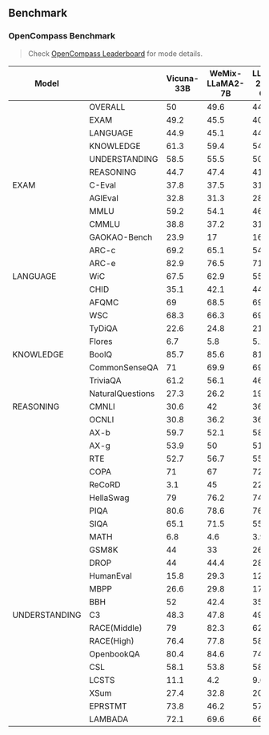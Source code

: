 ## Benchmark

### OpenCompass Benchmark

> Check [OpenCompass Leaderboard](https://opencompass.org.cn/leaderboard-llm) for mode details.

|             Model                       |                         | Vicuna-33B | WeMix-LLaMA2-7B | LLaMA-2-7B-Chat | Vicuna-7B | LLaMA-2-7B | Alpaca-7B | LLaMA-7B |
|-----------------------------------------|-------------------------|------------|-----------------|-----------------|-----------|------------|-----------|----------|
|                                         | OVERALL                 | 50         | 49.6            | 44.8            | 43.4      | 41.6       | 39.9      | 38.5     |
|                                         | EXAM                    | 49.2       | 45.5            | 40.1            | 40.5      | 35.5       | 35.3      | 31.2     |
|                                         | LANGUAGE                | 44.9       | 45.1            | 44              | 39.6      | 44.1       | 39.5      | 40.5     |
|                                         | KNOWLEDGE               | 61.3       | 59.4            | 54.3            | 51.7      | 53.3       | 44.6      | 49.6     |
|                                         | UNDERSTANDING           | 58.5       | 55.5            | 50.9            | 50.5      | 42.4       | 45.1      | 38       |
|                                         | REASONING               | 44.7       | 47.4            | 41.4            | 39.9      | 40.1       | 38.1      | 38.5     |
| EXAM                                    | C-Eval                  | 37.8       | 37.5            | 31.9            | 33.3      | 32.5       | 29.9      | 27.3     |
| 　                                      | AGIEval                 | 32.8       | 31.3            | 28.6            | 26.6      | 21.8       | 24.3      | 20.6     |
| 　                                      | MMLU                    | 59.2       | 54.1            | 46.2            | 48.2      | 46.8       | 41.7      | 35.6     |
| 　                                      | CMMLU                   | 38.8       | 37.2            | 31.5            | 33.5      | 31.8       | 28.7      | 26.8     |
| 　                                      | GAOKAO-Bench            | 23.9       | 17              | 16.1            | 22.4      | 18.9       | 19.6      | 21.3     |
| 　                                      | ARC-c                   | 69.2       | 65.1            | 54.9            | 51.2      | 40.3       | 41.4      | 34.6     |
| 　                                      | ARC-e                   | 82.9       | 76.5            | 71.6            | 68.4      | 56.1       | 61.4      | 52.2     |
| LANGUAGE                                |     WiC                 | 67.5       | 62.9            | 55              | 51.2      | 50         | 50.3      | 50.2     |
| 　                                      |     CHID                | 35.1       | 42.1            | 44.1            | 29.2      | 46.5       | 26.7      | 31.2     |
| 　                                      |     AFQMC               | 69         | 68.5            | 69              | 69        | 69         | 69        | 68.9     |
| 　                                      |     WSC                 | 68.3       | 66.3            | 69.2            | 61.5      | 66.3       | 65.4      | 65.4     |
| 　                                      |     TyDiQA              | 22.6       | 24.8            | 21.6            | 21.7      | 26.8       | 20.7      | 22.5     |
| 　                                      |     Flores              | 6.7        | 5.8             | 5.2             | 5         | 6          | 4.6       | 4.8      |
| KNOWLEDGE                               |     BoolQ               | 85.7       | 85.6            | 81.2            | 78.3      | 74.9       | 79.5      | 75.4     |
| 　                                      |     CommonSenseQA       | 71         | 69.9            | 69.9            | 66.4      | 66.5       | 69.4      | 64.9     |
| 　                                      |     TriviaQA            | 61.2       | 56.1            | 46.4            | 45.6      | 52.8       | 25.1      | 46.3     |
| 　                                      |     NaturalQuestions    | 27.3       | 26.2            | 19.6            | 16.4      | 19.1       | 4.4       | 11.7     |
| REASONING                               |     CMNLI               | 30.6       | 42              | 36.1            | 40        | 34.9       | 33        | 34.6     |
| 　                                      |     OCNLI               | 30.8       | 36.2            | 36.4            | 35.4      | 32.1       | 30.3      | 33.6     |
| 　                                      |     AX-b                | 59.7       | 52.1            | 58.5            | 58.2      | 53.5       | 52.3      | 57.4     |
| 　                                      |     AX-g                | 53.9       | 50              | 51.7            | 50        | 55.1       | 47.2      | 50       |
| 　                                      |     RTE                 | 52.7       | 56.7            | 55.2            | 48        | 52         | 55.6      | 50.9     |
| 　                                      |     COPA                | 71         | 67              | 72              | 72        | 67         | 72        | 72       |
| 　                                      |     ReCoRD              | 3.1        | 45              | 22.5            | 20.3      | 32.7       | 22.9      | 14.9     |
| 　                                      |     HellaSwag           | 79         | 76.2            | 74.2            | 72.8      | 74         | 73.6      | 74.3     |
| 　                                      |     PIQA                | 80.6       | 78.6            | 76.2            | 78.7      | 78.3       | 78.3      | 78.6     |
| 　                                      |     SIQA                | 65.1       | 71.5            | 55.4            | 54.7      | 48.5       | 52.7      | 46.2     |
| 　                                      |     MATH                | 6.8        | 4.6             | 3.9             | 3.1       | 3.3        | 3         | 2.9      |
| 　                                      |     GSM8K               | 44         | 33              | 26.3            | 14.9      | 16.7       | 6         | 10       |
| 　                                      |     DROP                | 44         | 44.4            | 28.7            | 28.2      | 27.2       | 23.1      | 27.9     |
| 　                                      |     HumanEval           | 15.8       | 29.3            | 12.2            | 10.4      | 12.8       | 9.2       | 12.8     |
| 　                                      |     MBPP                | 26.6       | 29.8            | 17.6            | 14.4      | 14.8       | 17.8      | 16.8     |
| 　                                      |     BBH                 | 52         | 42.4            | 35.6            | 37.5      | 38.2       | 32.8      | 33.5     |
| UNDERSTANDING                           |     C3                  | 48.3       | 47.8            | 49.8            | 45.6      | 42.9       | 39.3      | 39       |
| 　                                      |     RACE(Middle)        | 79         | 82.3            | 62              | 63.9      | 40.2       | 54.4      | 36.8     |
| 　                                      |     RACE(High)          | 76.4       | 77.8            | 58.6            | 59.3      | 37.5       | 47.2      | 30.6     |
| 　                                      |     OpenbookQA          | 80.4       | 84.6            | 74.4            | 73.2      | 57         | 65.4      | 34.6     |
| 　                                      |     CSL                 | 58.1       | 53.8            | 58.8            | 55        | 55.6       | 54.4      | 54.4     |
| 　                                      |     LCSTS               | 11.1       | 4.2             | 9.6             | 11        | 9.1        | 4.3       | 6.7      |
| 　                                      |     XSum                | 27.4       | 32.8            | 20.8            | 24.1      | 19.7       | 27.3      | 20.5     |
| 　                                      |     EPRSTMT             | 73.8       | 46.2            | 57.5            | 53.1      | 46.2       | 46.2      | 46.2     |
| 　                                      |     LAMBADA             | 72.1       | 69.6            | 66.9            | 69.2      | 73.3       | 67.1      | 73.3     |


